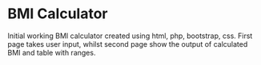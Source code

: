 # BMI Calculator

Initial working BMI calculator created using html, php, bootstrap, css. First page takes user input, whilst second page show the output of calculated BMI and table with ranges.